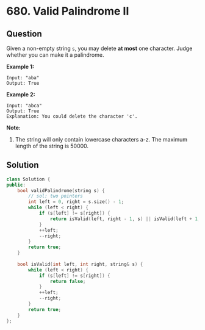 # 680. Valid Palindrome II

## Question

Given a non-empty string `s`, you may delete **at most** one character. Judge whether you can make it a palindrome.

**Example 1:**

```text
Input: "aba"
Output: True
```

**Example 2:**

```text
Input: "abca"
Output: True
Explanation: You could delete the character 'c'.
```

**Note:**

1. The string will only contain lowercase characters a-z. The maximum length of the string is 50000.

## Solution

```cpp
class Solution {
public:
    bool validPalindrome(string s) {
        // sol: two pointers
        int left = 0, right = s.size() - 1;
        while (left < right) {
            if (s[left] != s[right]) {
                return isValid(left, right - 1, s) || isValid(left + 1, right, s);
            }
            ++left;
            --right;
        }
        return true;
    }
    
    bool isValid(int left, int right, string& s) {
        while (left < right) {
            if (s[left] != s[right]) {
                return false;
            }
            ++left;
            --right;
        }
        return true;
    }
};
```

